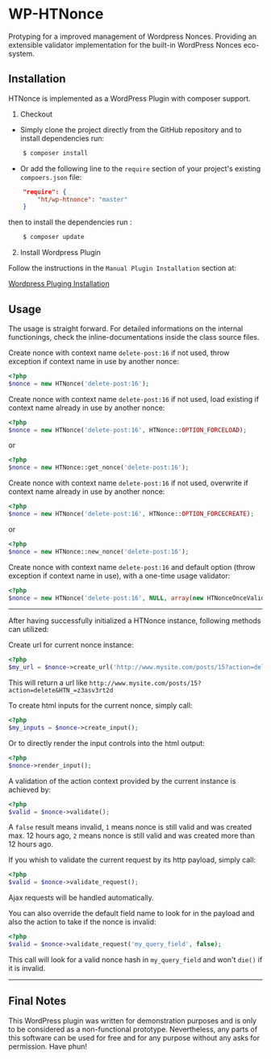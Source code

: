# WP-HTNonce
Protyping for a improved management of Wordpress Nonces.
Providing an extensible validator implementation for the built-in WordPress Nonces eco-system.

Installation
------------

HTNonce is implemented as a WordPress Plugin with composer support.

1. Checkout

* Simply clone the project directly from the GitHub repository and to install dependencies run:

```bash
    $ composer install
```

* Or add the following line to the `require` section of your project's existing `compoers.json` file:

```json
    "require": {
        "ht/wp-htnonce": "master"
    }
```
then to install the dependencies run :
    
```bash
    $ composer update
```

2. Install Wordpress Plugin

Follow the instructions in the `Manual Plugin Installation` section at:

[Wordpress Pluging Installation](https://codex.wordpress.org/Managing_Plugins)


Usage
-----

The usage is straight forward. For detailed informations on the internal functionings, check the inline-documentations inside the class source files.


Create nonce with context name `delete-post:16` if not used, throw exception if context name in use by another nonce:
```php
<?php
$nonce = new HTNonce('delete-post:16');
```

Create nonce with context name `delete-post:16` if not used, load existing if context name already in use by another nonce:
```php
<?php
$nonce = new HTNonce('delete-post:16', HTNonce::OPTION_FORCELOAD);
```
or
```php
<?php
$nonce = new HTNonce::get_nonce('delete-post:16');
```

Create nonce with context name `delete-post:16` if not used, overwrite if context name already in use by another nonce:
```php
<?php
$nonce = new HTNonce('delete-post:16', HTNonce::OPTION_FORCECREATE);
```
or
```php
<?php
$nonce = new HTNonce::new_nonce('delete-post:16');
```

Create nonce with context name `delete-post:16` and default option (throw exception if context name in use), with a one-time usage validator:
```php
<?php
$nonce = new HTNonce('delete-post:16', NULL, array(new HTNonceOnceValidator()));
```

***

After having successfully initialized a HTNonce instance, following methods can utilized:

Create url for current nonce instance:
```php
<?php
$my_url = $nonce->create_url('http://www.mysite.com/posts/15?action=delete');
```
This will return a url like `http://www.mysite.com/posts/15?action=delete&HTN_=z3asv3rt2d`


To create html inputs for the current nonce, simply call:
```php
<?php
$my_inputs = $nonce->create_input();
```
Or to directly render the input controls into the html output:
```php
<?php
$nonce->render_input();
```

A validation of the action context provided by the current instance is achieved by:
```php
<?php
$valid = $nonce->validate();
```
A `false` result means invalid, `1` means nonce is still valid and was created max. 12 hours ago, `2` means nonce is still valid and was created more than 12 hours ago.


If you whish to validate the current request by its http payload, simply call:
```php
<?php
$valid = $nonce->validate_request();
```
Ajax requests will be handled automatically.

You can also override the default field name to look for in the payload and also the action to take if the nonce is invalid:
```php
<?php
$valid = $nonce->validate_request('my_query_field', false);
```
This call will look for a valid nonce hash in `my_query_field` and won't `die()` if it is invalid.

***

Final Notes
-----

This WordPress plugin was written for demonstration purposes and is only to be considered as a non-functional prototype. 
Nevertheless, any parts of this software can be used for free and for any purpose without any asks for permission. 
Have phun!